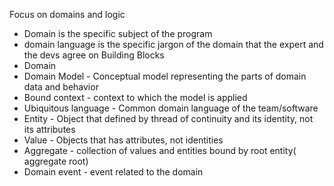 Focus on domains and logic
- Domain is the specific subject of the program
- domain language is the specific jargon of the domain that the expert and the devs agree on
Building Blocks
 - Domain
 - Domain Model - Conceptual model representing the parts of domain data and behavior
 - Bound context - context to which the model is applied
 - Ubiquitous language - Common domain language of the team/software
 - Entity - Object that defined by thread of continuity and its identity, not its attributes 
 - Value - Objects that has attributes, not identities
 - Aggregate - collection of values and entities bound by root entity( aggregate root)
 - Domain event - event related to the domain